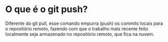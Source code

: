 # O que é o git push?
Diferente do git pull, esse comando empurra (push) os commits locais para o repositório remoto, fazendo com que o trabalho mais recente feito localmente seja armazenado no repositório remoto, que fica na nuvem.